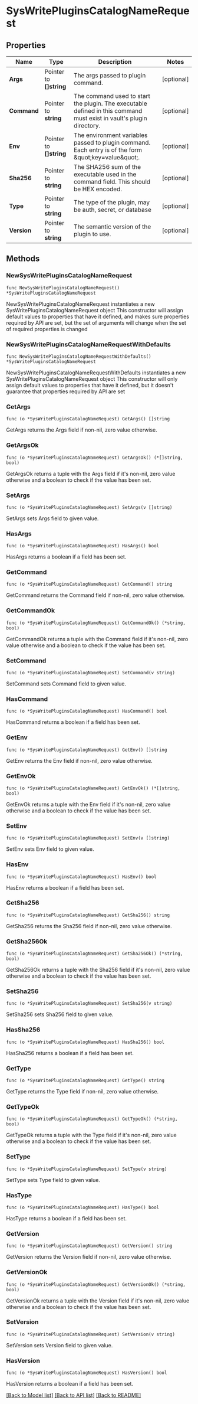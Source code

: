 # SysWritePluginsCatalogNameRequest

## Properties

Name | Type | Description | Notes
------------ | ------------- | ------------- | -------------
**Args** | Pointer to **[]string** | The args passed to plugin command. | [optional] 
**Command** | Pointer to **string** | The command used to start the plugin. The executable defined in this command must exist in vault&#39;s plugin directory. | [optional] 
**Env** | Pointer to **[]string** | The environment variables passed to plugin command. Each entry is of the form \&quot;key&#x3D;value\&quot;. | [optional] 
**Sha256** | Pointer to **string** | The SHA256 sum of the executable used in the command field. This should be HEX encoded. | [optional] 
**Type** | Pointer to **string** | The type of the plugin, may be auth, secret, or database | [optional] 
**Version** | Pointer to **string** | The semantic version of the plugin to use. | [optional] 

## Methods

### NewSysWritePluginsCatalogNameRequest

`func NewSysWritePluginsCatalogNameRequest() *SysWritePluginsCatalogNameRequest`

NewSysWritePluginsCatalogNameRequest instantiates a new SysWritePluginsCatalogNameRequest object
This constructor will assign default values to properties that have it defined,
and makes sure properties required by API are set, but the set of arguments
will change when the set of required properties is changed

### NewSysWritePluginsCatalogNameRequestWithDefaults

`func NewSysWritePluginsCatalogNameRequestWithDefaults() *SysWritePluginsCatalogNameRequest`

NewSysWritePluginsCatalogNameRequestWithDefaults instantiates a new SysWritePluginsCatalogNameRequest object
This constructor will only assign default values to properties that have it defined,
but it doesn't guarantee that properties required by API are set

### GetArgs

`func (o *SysWritePluginsCatalogNameRequest) GetArgs() []string`

GetArgs returns the Args field if non-nil, zero value otherwise.

### GetArgsOk

`func (o *SysWritePluginsCatalogNameRequest) GetArgsOk() (*[]string, bool)`

GetArgsOk returns a tuple with the Args field if it's non-nil, zero value otherwise
and a boolean to check if the value has been set.

### SetArgs

`func (o *SysWritePluginsCatalogNameRequest) SetArgs(v []string)`

SetArgs sets Args field to given value.

### HasArgs

`func (o *SysWritePluginsCatalogNameRequest) HasArgs() bool`

HasArgs returns a boolean if a field has been set.

### GetCommand

`func (o *SysWritePluginsCatalogNameRequest) GetCommand() string`

GetCommand returns the Command field if non-nil, zero value otherwise.

### GetCommandOk

`func (o *SysWritePluginsCatalogNameRequest) GetCommandOk() (*string, bool)`

GetCommandOk returns a tuple with the Command field if it's non-nil, zero value otherwise
and a boolean to check if the value has been set.

### SetCommand

`func (o *SysWritePluginsCatalogNameRequest) SetCommand(v string)`

SetCommand sets Command field to given value.

### HasCommand

`func (o *SysWritePluginsCatalogNameRequest) HasCommand() bool`

HasCommand returns a boolean if a field has been set.

### GetEnv

`func (o *SysWritePluginsCatalogNameRequest) GetEnv() []string`

GetEnv returns the Env field if non-nil, zero value otherwise.

### GetEnvOk

`func (o *SysWritePluginsCatalogNameRequest) GetEnvOk() (*[]string, bool)`

GetEnvOk returns a tuple with the Env field if it's non-nil, zero value otherwise
and a boolean to check if the value has been set.

### SetEnv

`func (o *SysWritePluginsCatalogNameRequest) SetEnv(v []string)`

SetEnv sets Env field to given value.

### HasEnv

`func (o *SysWritePluginsCatalogNameRequest) HasEnv() bool`

HasEnv returns a boolean if a field has been set.

### GetSha256

`func (o *SysWritePluginsCatalogNameRequest) GetSha256() string`

GetSha256 returns the Sha256 field if non-nil, zero value otherwise.

### GetSha256Ok

`func (o *SysWritePluginsCatalogNameRequest) GetSha256Ok() (*string, bool)`

GetSha256Ok returns a tuple with the Sha256 field if it's non-nil, zero value otherwise
and a boolean to check if the value has been set.

### SetSha256

`func (o *SysWritePluginsCatalogNameRequest) SetSha256(v string)`

SetSha256 sets Sha256 field to given value.

### HasSha256

`func (o *SysWritePluginsCatalogNameRequest) HasSha256() bool`

HasSha256 returns a boolean if a field has been set.

### GetType

`func (o *SysWritePluginsCatalogNameRequest) GetType() string`

GetType returns the Type field if non-nil, zero value otherwise.

### GetTypeOk

`func (o *SysWritePluginsCatalogNameRequest) GetTypeOk() (*string, bool)`

GetTypeOk returns a tuple with the Type field if it's non-nil, zero value otherwise
and a boolean to check if the value has been set.

### SetType

`func (o *SysWritePluginsCatalogNameRequest) SetType(v string)`

SetType sets Type field to given value.

### HasType

`func (o *SysWritePluginsCatalogNameRequest) HasType() bool`

HasType returns a boolean if a field has been set.

### GetVersion

`func (o *SysWritePluginsCatalogNameRequest) GetVersion() string`

GetVersion returns the Version field if non-nil, zero value otherwise.

### GetVersionOk

`func (o *SysWritePluginsCatalogNameRequest) GetVersionOk() (*string, bool)`

GetVersionOk returns a tuple with the Version field if it's non-nil, zero value otherwise
and a boolean to check if the value has been set.

### SetVersion

`func (o *SysWritePluginsCatalogNameRequest) SetVersion(v string)`

SetVersion sets Version field to given value.

### HasVersion

`func (o *SysWritePluginsCatalogNameRequest) HasVersion() bool`

HasVersion returns a boolean if a field has been set.


[[Back to Model list]](../README.md#documentation-for-models) [[Back to API list]](../README.md#documentation-for-api-endpoints) [[Back to README]](../README.md)


